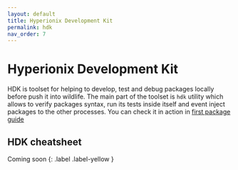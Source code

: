 ```yaml
---
layout: default
title: Hyperionix Development Kit
permalink: hdk
nav_order: 7
---
```


# Hyperionix Development Kit
HDK is toolset for helping to develop, test and debug packages locally before push it into wildlife. The main part of the toolset is `hdk` utility which allows to verify packages syntax, run its tests inside itself and event inject packages to the other processes. You can check it in action in [first package guide](guide)

## HDK cheatsheet
Coming soon
{: .label .label-yellow }